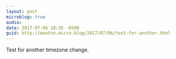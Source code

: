 ```yaml
---
layout: post
microblog: true
audio: 
date: 2017-07-06 10:35 -0500
guid: http://manton.micro.blog/2017/07/06/test-for-another.html
---
```

Test for another timezone change.
